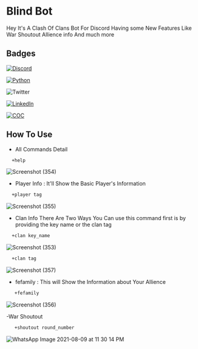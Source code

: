 
# Blind Bot

Hey It's A Clash Of Clans Bot For Discord Having some New Features Like War Shoutout Allience info And much more

## Badges


[![Discord](https://img.shields.io/badge/Bot-Discord-blue)](https://discord.com/developers/docs/game-sdk/applications)

[![Python](https://img.shields.io/badge/Python-v3.9.6-blue)](https://www.python.org/downloads/)

![Twitter](https://img.shields.io/twitter/url?color=Black&label=Twitter&style=social&url=https%3A%2F%2Ftwitter.com%2FAdhikariSalman%3Fs%3D09) 
 
[![LinkedIn](https://img.shields.io/badge/in-LinkedIn-blue)](https://www.linkedin.com/in/salman-adhikari-a938911bb)

[![COC](https://img.shields.io/badge/COC-API-blue)](https://developer.clashofclans.com/#/)
## How To Use
- All Commands Detail
```bash
  +help
```
![Screenshot (354)](https://user-images.githubusercontent.com/80933048/128749578-ee9d7de8-ca91-454e-844a-f740ed93ef4c.png)

- Player Info : It'll Show the Basic Player's Information
```bash
  +player tag
```
![Screenshot (355)](https://user-images.githubusercontent.com/80933048/128750581-11d6e5cb-cc5e-465a-b78d-88736913ecf2.png)

- Clan Info
There Are Two Ways You Can use this command first is by providing the key name or the clan tag
```bash
  +clan key_name
```
![Screenshot (353)](https://user-images.githubusercontent.com/80933048/128750789-0f544d47-4d8c-4f59-ae87-b50dc081ae3a.png)

```bash
  +clan tag
```
![Screenshot (357)](https://user-images.githubusercontent.com/80933048/128751082-90c7bfc6-9b0a-4ebf-bcb9-07cc4193d274.png)

- fefamily : This will Show the Information about Your Allience
```bash
   +fefamily
```
![Screenshot (356)](https://user-images.githubusercontent.com/80933048/128751285-54ed5e37-4d0e-404c-9b48-37f9249a642b.png)

-War Shoutout
```bash
   +shoutout round_number
```
![WhatsApp Image 2021-08-09 at 11 30 14 PM](https://user-images.githubusercontent.com/80933048/128752274-78704dd9-baad-4120-b79b-8ccc1564910b.jpeg)

